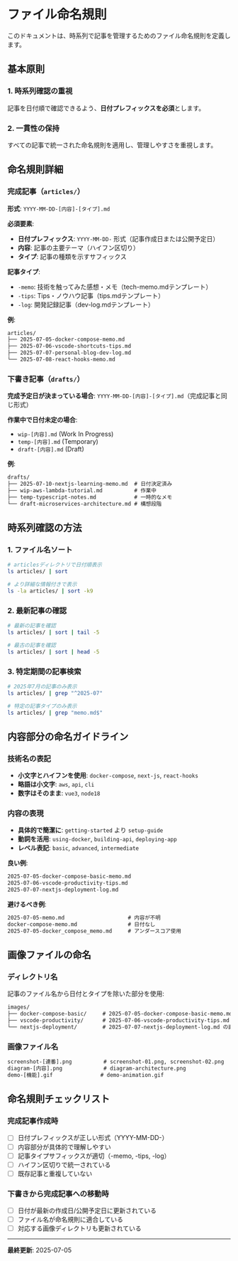 # ファイル命名規則

このドキュメントは、時系列で記事を管理するためのファイル命名規則を定義します。

## 基本原則

### 1. 時系列確認の重視

記事を日付順で確認できるよう、**日付プレフィックスを必須**とします。

### 2. 一貫性の保持

すべての記事で統一された命名規則を適用し、管理しやすさを重視します。

## 命名規則詳細

### 完成記事（`articles/`）

**形式**: `YYYY-MM-DD-[内容]-[タイプ].md`

**必須要素**:

- **日付プレフィックス**: `YYYY-MM-DD-` 形式（記事作成日または公開予定日）
- **内容**: 記事の主要テーマ（ハイフン区切り）
- **タイプ**: 記事の種類を示すサフィックス

**記事タイプ**:

- `-memo`: 技術を触ってみた感想・メモ（tech-memo.mdテンプレート）
- `-tips`: Tips・ノウハウ記事（tips.mdテンプレート）
- `-log`: 開発記録記事（dev-log.mdテンプレート）

**例**:

```txt
articles/
├── 2025-07-05-docker-compose-memo.md
├── 2025-07-06-vscode-shortcuts-tips.md
├── 2025-07-07-personal-blog-dev-log.md
└── 2025-07-08-react-hooks-memo.md
```

### 下書き記事（`drafts/`）

**完成予定日が決まっている場合**:
`YYYY-MM-DD-[内容]-[タイプ].md`（完成記事と同じ形式）

**作業中で日付未定の場合**:

- `wip-[内容].md` (Work In Progress)
- `temp-[内容].md` (Temporary)
- `draft-[内容].md` (Draft)

**例**:

```txt
drafts/
├── 2025-07-10-nextjs-learning-memo.md  # 日付決定済み
├── wip-aws-lambda-tutorial.md          # 作業中
├── temp-typescript-notes.md            # 一時的なメモ
└── draft-microservices-architecture.md # 構想段階
```

## 時系列確認の方法

### 1. ファイル名ソート

```bash
# articlesディレクトリで日付順表示
ls articles/ | sort

# より詳細な情報付きで表示
ls -la articles/ | sort -k9
```

### 2. 最新記事の確認

```bash
# 最新の記事を確認
ls articles/ | sort | tail -5

# 最古の記事を確認
ls articles/ | sort | head -5
```

### 3. 特定期間の記事検索

```bash
# 2025年7月の記事のみ表示
ls articles/ | grep "^2025-07"

# 特定の記事タイプのみ表示
ls articles/ | grep "memo.md$"
```

## 内容部分の命名ガイドライン

### 技術名の表記

- **小文字とハイフンを使用**: `docker-compose`, `next-js`, `react-hooks`
- **略語は小文字**: `aws`, `api`, `cli`
- **数字はそのまま**: `vue3`, `node18`

### 内容の表現

- **具体的で簡潔に**: `getting-started` より `setup-guide`
- **動詞を活用**: `using-docker`, `building-api`, `deploying-app`
- **レベル表記**: `basic`, `advanced`, `intermediate`

**良い例**:

```txt
2025-07-05-docker-compose-basic-memo.md
2025-07-06-vscode-productivity-tips.md
2025-07-07-nextjs-deployment-log.md
```

**避けるべき例**:

```txt
2025-07-05-memo.md                    # 内容が不明
docker-compose-memo.md                # 日付なし
2025-07-05-docker_compose_memo.md     # アンダースコア使用
```

## 画像ファイルの命名

### ディレクトリ名

記事のファイル名から日付とタイプを除いた部分を使用:

```txt
images/
├── docker-compose-basic/     # 2025-07-05-docker-compose-basic-memo.md の画像
├── vscode-productivity/      # 2025-07-06-vscode-productivity-tips.md の画像
└── nextjs-deployment/        # 2025-07-07-nextjs-deployment-log.md の画像
```

### 画像ファイル名

```txt
screenshot-[連番].png          # screenshot-01.png, screenshot-02.png
diagram-[内容].png             # diagram-architecture.png
demo-[機能].gif               # demo-animation.gif
```

## 命名規則チェックリスト

### 完成記事作成時

- [ ] 日付プレフィックスが正しい形式（YYYY-MM-DD-）
- [ ] 内容部分が具体的で理解しやすい
- [ ] 記事タイプサフィックスが適切（-memo, -tips, -log）
- [ ] ハイフン区切りで統一されている
- [ ] 既存記事と重複していない

### 下書きから完成記事への移動時

- [ ] 日付が最新の作成日/公開予定日に更新されている
- [ ] ファイル名が命名規則に適合している
- [ ] 対応する画像ディレクトリも更新されている

---

**最終更新**: 2025-07-05
